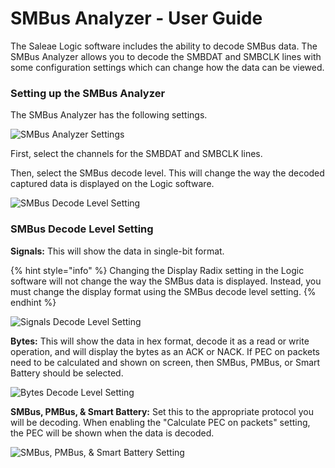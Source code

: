 # SMBus Analyzer - User Guide

The Saleae Logic software includes the ability to decode SMBus data. The SMBus Analyzer allows you to decode the SMBDAT and SMBCLK lines with some configuration settings which can change how the data can be viewed.

### Setting up the SMBus Analyzer

The SMBus Analyzer has the following settings.

![SMBus Analyzer Settings](../../.gitbook/assets/smbus-settings.png)

First, select the channels for the SMBDAT and SMBCLK lines.

Then, select the SMBus decode level. This will change the way the decoded captured data is displayed on the Logic software.

![SMBus Decode Level Setting](../../.gitbook/assets/smbus-decode-level.png)

### **SMBus Decode Level Setting**

**Signals:** This will show the data in single-bit format.

{% hint style="info" %}
Changing the Display Radix setting in the Logic software will not change the way the SMBus data is displayed. Instead, you must change the display format using the SMBus decode level setting.
{% endhint %}

![Signals Decode Level Setting](../../.gitbook/assets/smbus-signals.png)

**Bytes:** This will show the data in hex format, decode it as a read or write operation, and will display the bytes as an ACK or NACK. If PEC on packets need to be calculated and shown on screen, then SMBus, PMBus, or Smart Battery should be selected.

![Bytes Decode Level Setting](../../.gitbook/assets/byte-settings.png)

**SMBus, PMBus, & Smart Battery:** Set this to the appropriate protocol you will be decoding. When enabling the "Calculate PEC on packets" setting, the PEC will be shown when the data is decoded.

![SMBus, PMBus, & Smart Battery Setting](../../.gitbook/assets/pec.png)

